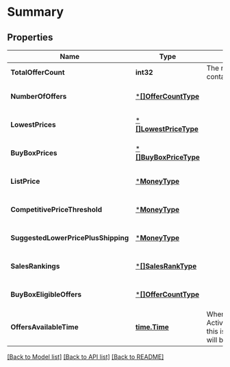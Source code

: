 # Summary

## Properties
Name | Type | Description | Notes
------------ | ------------- | ------------- | -------------
**TotalOfferCount** | **int32** | The number of unique offers contained in NumberOfOffers. | [default to null]
**NumberOfOffers** | [***[]OfferCountType**](array.md) |  | [optional] [default to null]
**LowestPrices** | [***[]LowestPriceType**](array.md) |  | [optional] [default to null]
**BuyBoxPrices** | [***[]BuyBoxPriceType**](array.md) |  | [optional] [default to null]
**ListPrice** | [***MoneyType**](MoneyType.md) |  | [optional] [default to null]
**CompetitivePriceThreshold** | [***MoneyType**](MoneyType.md) |  | [optional] [default to null]
**SuggestedLowerPricePlusShipping** | [***MoneyType**](MoneyType.md) |  | [optional] [default to null]
**SalesRankings** | [***[]SalesRankType**](array.md) |  | [optional] [default to null]
**BuyBoxEligibleOffers** | [***[]OfferCountType**](array.md) |  | [optional] [default to null]
**OffersAvailableTime** | [**time.Time**](time.Time.md) | When the status is ActiveButTooSoonForProcessing, this is the time when the offers will be available for processing. | [optional] [default to null]

[[Back to Model list]](../README.md#documentation-for-models) [[Back to API list]](../README.md#documentation-for-api-endpoints) [[Back to README]](../README.md)

